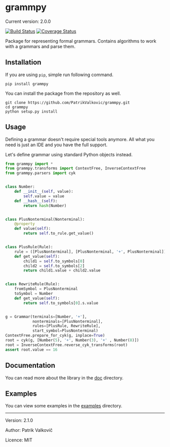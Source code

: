 # grammpy

Current version: 2.0.0

[![Build Status](https://www.travis-ci.com/PatrikValkovic/grammpy.svg?branch=master)](https://www.travis-ci.com/PatrikValkovic/grammpy)
[![Coverage Status](https://coveralls.io/repos/github/PatrikValkovic/grammpy/badge.svg?branch=master)](https://coveralls.io/github/PatrikValkovic/grammpy?branch=master)

Package for representing formal grammars.
Contains algorithms to work with a grammars and parse them.

## Installation

If you are using `pip`, simple run following command.
```
pip install grammpy
```

You can install the package from the repository as well.
```
git clone https://github.com/PatrikValkovic/grammpy.git
cd grammpy
python setup.py install
```

## Usage

Defining a grammar doesn't require special tools anymore.
All what you need is just an IDE and you have the full support.

Let's define grammar using standard Python objects instead.

```python
from grammpy import *
from grammpy.transforms import ContextFree, InverseContextFree
from grammpy.parsers import cyk


class Number:
    def __init__(self, value):
        self.value = value
    def __hash__(self):
        return hash(Number)


class PlusNonterminal(Nonterminal):
    @property
    def value(self):
        return self.to_rule.get_value()


class PlusRule(Rule):
    rule = ([PlusNonterminal], [PlusNonterminal, '+', PlusNonterminal])
    def get_value(self):
        child1 = self.to_symbols[0]
        child2 = self.to_symbols[2]
        return child1.value + child2.value


class RewriteRule(Rule):
    fromSymbol = PlusNonterminal
    toSymbol = Number
    def get_value(self):
        return self.to_symbols[0].s.value


g = Grammar(terminals=[Number, '+'],
            nonterminals=[PlusNonterminal],
            rules=[PlusRule, RewriteRule],
            start_symbol=PlusNonterminal)
ContextFree.prepare_for_cyk(g, inplace=True)
root = cyk(g, [Number(5), '+', Number(3), '+' , Number(8)])
root = InverseContextFree.reverse_cyk_transforms(root)
assert root.value == 16
```

## Documentation

You can read more about the library in the [doc](doc) directory.

## Examples

You can view some examples in the [examples](examples) directory.

-----

Version: 2.1.0

Author: Patrik Valkovič

Licence: MIT
